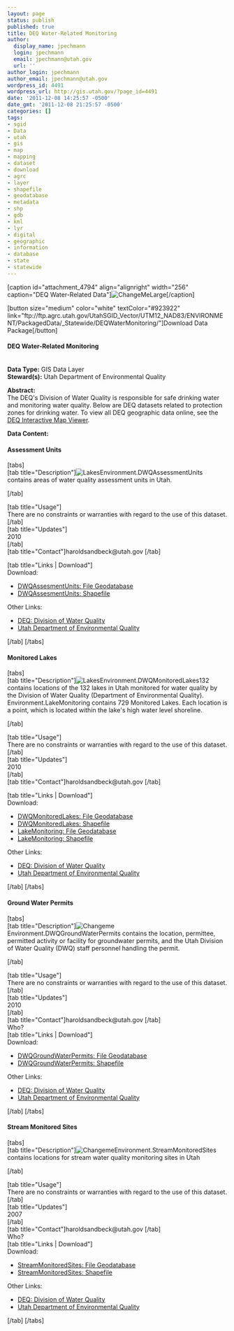 ```yaml
---
layout: page
status: publish
published: true
title: DEQ Water-Related Monitoring
author:
  display_name: jpechmann
  login: jpechmann
  email: jpechmann@utah.gov
  url: ''
author_login: jpechmann
author_email: jpechmann@utah.gov
wordpress_id: 4491
wordpress_url: http://gis.utah.gov/?page_id=4491
date: '2011-12-08 14:25:57 -0500'
date_gmt: '2011-12-08 21:25:57 -0500'
categories: []
tags:
- sgid
- Data
- utah
- gis
- map
- mapping
- dataset
- download
- agrc
- layer
- shapefile
- geodatabase
- metadata
- shp
- gdb
- kml
- lyr
- digital
- geographic
- information
- database
- state
- statewide
---
```

<p>[caption id="attachment_4794" align="alignright" width="256" caption="DEQ Water-Related Data"]<img class="size-full wp-image-4794" src="http://gis.utah.gov/wp-content/uploads/EnviroWaterLarge.png" alt="ChangeMeLarge" />[/caption]</p>
<p>[button size="medium" color="white" textColor="#923922" link="ftp://ftp.agrc.utah.gov/UtahSGID_Vector/UTM12_NAD83/ENVIRONMENT/PackagedData/_Statewide/DEQWaterMonitoring/"]Download Data Package[/button]</p>
<h4><strong>DEQ Water-Related Monitoring</h4>
<p></strong><br />
<strong>Data Type:</strong> GIS Data Layer<br />
<strong>Steward(s):</strong> Utah Department of Environmental Quality</p>
<p><strong>Abstract:</strong><br />
The DEQ's Division of Water Quality is responsible for safe drinking water and monitoring water quality. Below are DEQ datasets related to protection zones for drinking water. To view all DEQ geographic data online, see the <a href="http://enviro.deq.utah.gov/">DEQ Interactive Map Viewer</a>.</p>
<p><strong>Data Content:</strong></p>
<h4 class="product">Assessment Units</h4>
<p>[tabs]<br />
[tab title="Description"]<img class="productImage-Thumb" src="http://gis.utah.gov/gallery/sgid/enviromonitoredlakes.png" alt="Lakes" />Environment.DWQAssessmentUnits contains areas of water quality assessment units in Utah.
<div class="clear"></div>
<p> [/tab]</p>
<p>[tab title="Usage"]<br />
There are no constraints or warranties with regard to the use of this dataset.[/tab]<br />
[tab title="Updates"]<br />
2010<br />
[/tab]<br />
[tab title="Contact"]haroldsandbeck@utah.gov [/tab]</p>
<p>[tab title="Links | Download"]<br />
Download:</p>
<ul>
<li><a href="ftp://ftp.agrc.utah.gov/UtahSGID_Vector/UTM12_NAD83/ENVIRONMENT/UnpackagedData/DWQAssessmentUnits/_Statewide/DWQAssessmentUnits_gdb.zip">DWQAssesmentUnits: File Geodatabase</a></li>
<li><a href="ftp://ftp.agrc.utah.gov/UtahSGID_Vector/UTM12_NAD83/ENVIRONMENT/UnpackagedData/DWQAssessmentUnits/_Statewide/DWQAssessmentUnits_shp.zip">DWQAssesmentUnits: Shapefile</a></li>
</ul>
<p>Other Links:</p>
<ul>
<li><a href="http://www.waterquality.utah.gov/">DEQ: Division of Water Quality</a></li>
<li><a href="http://www.deq.utah.gov/">Utah Department of Environmental Quality</a></li>
</ul>
<p>[/tab] [/tabs]</p>
<h4 class="product">Monitored Lakes</h4>
<p>[tabs]<br />
[tab title="Description"]<img class="productImage-Thumb" src="http://gis.utah.gov/gallery/sgid/enviromonitoredlakes.png" alt="Lakes" />Environment.DWQMonitoredLakes132 contains locations of the 132 lakes in Utah monitored for water quality by the Division of Water Quality (Department of Environmental Quality). Environment.LakeMonitoring contains 729 Monitored Lakes. Each location is a point, which is located within the lake's high water level shoreline.
<div class="clear"></div>
<p> [/tab]</p>
<p>[tab title="Usage"]<br />
There are no constraints or warranties with regard to the use of this dataset.[/tab]<br />
[tab title="Updates"]<br />
2010<br />
[/tab]<br />
[tab title="Contact"]haroldsandbeck@utah.gov [/tab]</p>
<p>[tab title="Links | Download"]<br />
Download:</p>
<ul>
<li><a href="ftp://ftp.agrc.utah.gov/UtahSGID_Vector/UTM12_NAD83/ENVIRONMENT/UnpackagedData/DWQMonitoredLakes132/_Statewide/DWQMonitoredLakes132_gdb.zip">DWQMonitoredLakes: File Geodatabase</a></li>
<li><a href="ftp://ftp.agrc.utah.gov/UtahSGID_Vector/UTM12_NAD83/ENVIRONMENT/UnpackagedData/DWQMonitoredLakes132/_Statewide/DWQMonitoredLakes132_shp.zip">DWQMonitoredLakes: Shapefile</a>
<li><a href="ftp://ftp.agrc.utah.gov/UtahSGID_Vector/UTM12_NAD83/ENVIRONMENT/UnpackagedData/LakeMonitoring/_Statewide/LakeMonitoring_gdb.zip">LakeMonitoring: File Geodatabase</a></li>
<li><a href="ftp://ftp.agrc.utah.gov/UtahSGID_Vector/UTM12_NAD83/ENVIRONMENT/UnpackagedData/LakeMonitoring/_Statewide/LakeMonitoring_shp.zip">LakeMonitoring: Shapefile</a></li>
</ul>
<p>Other Links:</p>
<ul>
<li><a href="http://www.waterquality.utah.gov/">DEQ: Division of Water Quality</a></li>
<li><a href="http://www.deq.utah.gov/">Utah Department of Environmental Quality</a></li>
</ul>
<p>[/tab] [/tabs]</p>
<h4 class="product">Ground Water Permits</h4>
<p>[tabs]<br />
[tab title="Description"]<img class="productImage-Thumb" src="http://gis.utah.gov/gallery/sgid/enviromowaterpermits.png" alt="Changeme" />Environment.DWQGroundWaterPermits contains the location, permittee, permitted activity or facility for groundwater permits, and the Utah Division of Water Quality (DWQ) staff personnel handling the permit.
<div class="clear"></div>
<p> [/tab]</p>
<p>[tab title="Usage"]<br />
There are no constraints or warranties with regard to the use of this dataset.[/tab]<br />
[tab title="Updates"]<br />
2010<br />
[/tab]<br />
[tab title="Contact"]haroldsandbeck@utah.gov [/tab]<br />
Who?<br />
[tab title="Links | Download"]<br />
Download:</p>
<ul>
<li><a href="ftp://ftp.agrc.utah.gov/UtahSGID_Vector/UTM12_NAD83/ENVIRONMENT/UnpackagedData/DWQGroundWaterPermits/_Statewide/DWQGroundWaterPermits_gdb.zip">DWQGroundWaterPermits: File Geodatabase</a></li>
<li><a href="ftp://ftp.agrc.utah.gov/UtahSGID_Vector/UTM12_NAD83/ENVIRONMENT/UnpackagedData/DWQGroundWaterPermits/_Statewide/DWQGroundWaterPermits_shp.zip">DWQGroundWaterPermits: Shapefile</a></li>
</ul>
<p>Other Links:</p>
<ul>
<li><a href="http://www.waterquality.utah.gov/">DEQ: Division of Water Quality</a></li>
<li><a href="http://www.deq.utah.gov/">Utah Department of Environmental Quality</a></li>
</ul>
<p>[/tab] [/tabs]</p>
<h4 class="product">Stream Monitored Sites</h4>
<p>[tabs]<br />
[tab title="Description"]<img class="productImage-Thumb" src="http://gis.utah.gov/gallery/sgid/enviromowaterpermits.png" alt="Changeme" />Environment.StreamMonitoredSites contains locations for stream water quality monitoring sites in Utah
<div class="clear"></div>
<p> [/tab]</p>
<p>[tab title="Usage"]<br />
There are no constraints or warranties with regard to the use of this dataset.[/tab]<br />
[tab title="Updates"]<br />
2007<br />
[/tab]<br />
[tab title="Contact"]haroldsandbeck@utah.gov [/tab]<br />
Who?<br />
[tab title="Links | Download"]<br />
Download:</p>
<ul>
<li><a href="ftp://ftp.agrc.utah.gov/UtahSGID_Vector/UTM12_NAD83/ENVIRONMENT/UnpackagedData/StreamMonitorSites/_Statewide/StreamMonitorSites_gdb.zip">StreamMonitoredSites: File Geodatabase</a></li>
<li><a href="ftp://ftp.agrc.utah.gov/UtahSGID_Vector/UTM12_NAD83/ENVIRONMENT/UnpackagedData/StreamMonitorSites/_Statewide/StreamMonitorSites_shp.zip">StreamMonitoredSites: Shapefile</a></li>
</ul>
<p>Other Links:</p>
<ul>
<li><a href="http://www.waterquality.utah.gov/">DEQ: Division of Water Quality</a></li>
<li><a href="http://www.deq.utah.gov/">Utah Department of Environmental Quality</a></li>
</ul>
<p>[/tab] [/tabs]</p>
